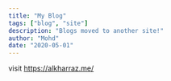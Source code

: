 ```yaml
---
title: "My Blog"
tags: ["blog", "site"]
description: "Blogs moved to another site!"
author: "Mohd"
date: "2020-05-01"
---
```


visit https://alkharraz.me/

